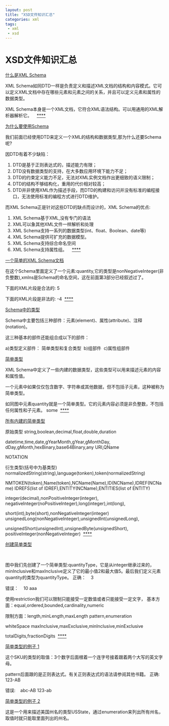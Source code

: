 ```yaml
---
layout: post
title: "XSD文件知识汇总"
categories: xml
tags: 
 - xml
 - xsd
--- 
```


# XSD文件知识汇总

[什么是XML Schema]()

XML Schema如同DTD一样是负责定义和描述XML文档的结构和内容模式。它可以定义XML文档中存在哪些元素和元素之间的关系，并且可以定义元素和属性的数据类型。

XML Schema本身是一个XML文档，它符合XML语法结构。可以用通用的XML解析器解析它。
![]()
![]() ![]()
[****](http://www.ibm.com/developerworks/cn/xml/x-cert/part6/index.html#main)

[为什么要使用Schema]()

我们前面已经使用DTD来定义一个XML的结构和数据类型,那为什么还要Schema呢?

因DTD有着不少缺陷：

1) DTD是基于正则表达式的，描述能力有限； 
2) DTD没有数据类型的支持，在大多数应用环境下能力不足； 
3) DTD的约束定义能力不足，无法对XML实例文档作出更细致的语义限制； 
4) DTD的结构不够结构化，重用的代价相对较高； 
5) DTD并非使用XML作为描述手段，而DTD的构建和访问并没有标准的编程接口，无法使用标准的编程方式进行DTD维护。

而XML Schema正是针对这些DTD的缺点而设计的，XML Schema的优点:

1) XML Schema基于XML,没有专门的语法 
2) XML可以象其他XML文件一样解析和处理 
3) XML Schema支持一系列的数据类型(int、float、Boolean、date等) 
4) XML Schema提供可扩充的数据模型。 
5) XML Schema支持综合命名空间 
6) XML Schema支持属性组。
![]()
![]() ![]()
[****](http://www.ibm.com/developerworks/cn/xml/x-cert/part6/index.html#main)

[一个简单的XML Schema文档]()
![]() 

在这个Schema里面定义了一个元素:quantity,它的类型是nonNegativeInteger(非负整数),xmlns是Schema的命名空间，这在前面第3部分已经叙述过了。

下面的XML片段是合法的:
<quantity>5</quantity>

下面的XML片段是非法的:
<quantity>-4</quantiy> ![]()
[****](http://www.ibm.com/developerworks/cn/xml/x-cert/part6/index.html#main)

[Schema中的类型]()

Schema中主要包括三种部件：元素(element)、属性(attribute)、注释(notation)。

这三种基本的部件还能组合成以下的部件：

a)类型定义部件： 简单类型和复合类型 
b)组部件 
c)属性组部件

[简单类型]()
![]() 

XML Schema中定义了一些内建的数据类型，这些类型可以用来描述元素的内容和属性值。

一个元素中如果仅仅包含数字、字符串或其他数据，但不包括子元素，这种被称为简单类型。

如同图中元素quantity就是一个简单类型。它的元素内容必须是非负整数，不包括任何属性和子元素。
<quantity>some</quantity> ![]()
[****](http://www.ibm.com/developerworks/cn/xml/x-cert/part6/index.html#main)

[所有内建的简单类型]()

原始类型
string,boolean,decimal,float,double,duration

datetime,time,date,gYearMonth,gYear,gMonthDay,
dDay,gMonth,hexBinary,base64Binary,any URI,QName

NOTATION

衍生类型(括号中为基类型)
normalizedString(string),language(tonken),token(normalizedString)

NMTOKEN(token),Name(token),NCName(Name),ID(NCName),IDREF(NCName)
IDREFS(list of IDREF),ENTITY(NCName),ENTITIES(list of ENTITY)

integer(decimal),nonPositiveInteger(integer),
negativeInteger(noPositiveInteger),long(integer),int(long),

short(int),byte(short),nonNegativeInteger(integer)
unsignedLong(nonNegativeInteger),unsignedInt(unsignedLong),

unsignedShort(unsignedInt),unsignedByte(unsignedShort),
positiveInteger(nonNegativeInteger) ![]()
[****](http://www.ibm.com/developerworks/cn/xml/x-cert/part6/index.html#main)

[创建简单类型]()

![]() 

图中我们先创建了一个简单类型:quantityType，它是从integer继承过来的，minInclusive和maxInclusive定义了它的最小值2和最大值5。最后我们定义元素quantity的类型为quantityType。
正确：    <quantity>3</quantity>

错误：    <quantity>10</quantity>
<qauntity>aaa</quantity>

使用restriction我们可以限制只能接受一定数值或者只能接受一定文字，
基本方面：equal,ordered,bounded,cardinality,numeric

限制方面：length,minLength,maxLength
pattern,enumeration

whiteSpace
maxInclusive,maxExclusive,minInclusive,minExclusive

totalDigits,fractionDigits ![]()
[****](http://www.ibm.com/developerworks/cn/xml/x-cert/part6/index.html#main)

[简单类型的例子 1]()
![]() 

这个SKU的类型的取值：3个数字后面根着一个连字号接着跟着两个大写的英文字母。

pattern后面跟的是正则表达式。有关正则表达式的语法请参阅其他书籍。
正确:    <ourSKU>123-AB</ourSKU>

错误:    <ourSKU>abc-AB</ourSKU>
<ourSKU>123-ab</ourSKU>

[简单类型的例子 2]()
![]() 

这是一个用来描述美国州名的类型USState，通过enumeration来列出所有州名，取值时就只能取里面列出的州名。

<!-- and so on ...-> 这是一个注释语句。
正确：    <statename>AK</statename>

错误：    <statename>Alaska</statename>

[列表类型]()
![]() 

list可以用来定义列表类型，listOfIntType这个类型被定义为一个Integer的列表，元素listOfMyInt的值可以几个整数，他们之间用空格隔开。
正确： <listOfMyInt>1 5 15037 95977 95945</listOfMyInt>

错误： <listOfMyInt>1 3 abc</listOfMyInt>

[联合类型]()
![]() 

图中用union来定义了一个联合类型，里面的成员类型包括USState和listOfMyIntType,应用了联合类型的元素的值可以是这些原子类型或列表类型中的一个类型的实例，但是一个元素实例不能同时包含两个类型。
正确：    <zips>CA</zips>

<zips>95630 95977 95945</zips>
<zips>AK</zips>

错误：    <zips>CA 95630</zips>
[**匿名类型定义**]()
![]() 

前面我们在定义元素类型时总是先定义一个数据类型，然后再把元素的type设成新定义的数据类型。如果这个新的数据类型只会用一次，我们就可以直接设置在元素定义里面，而不用另外来设置。如图中元素quantity的类型就是一个从1到99的整数。

这种新的类型没有自己的名字的定义方法我们称之为匿名类型定义。

[复合类型]()
![]() 

前面我们所讲到的都是属于简单类型，即元素里面只有内容，不再包括属性或者其它元素。接下来我们要让元素里面包含属性和其它元素，称之为复合类型。

图中我们用complexType表示这是一个复合类型（这里我们是用匿名类型定义的）。simpleContent表示这个元素下面不包括子元素，extension表示这个元素值是decimal的，attribute来设置它的一个属性currency，类型为string.
正确：<internationalPrice currency="EUR">423.46</internationalPrice>
![]()
![]() ![]()
[****](http://www.ibm.com/developerworks/cn/xml/x-cert/part6/index.html#main)

[混合内容]()
![]() 

同样，我们采用了匿名类型方式来定义一个元素salutation。我们注意到在complexType后面多了一个mixed="true"，这表明这是一个混合类型：里面既有元素本身的内容，又有其它子元素。name元素就是salutation的子元素。
正确：    <salutation>Dear Mr.<name>Robert Smith</name>.</salutation>

错误：    <salutation>Dear Mr.</salutation>

sequence表示子元素出现的顺序要和schema里面的顺序一样。我们在后面还会讲到和sequence对应的choice和all两种方式。

[空内容]()
![]() 

有的时候元素根本没有内容，他的内容模型是空。为了定义内容是空的类型，我们可以通过这样的方式：首先我们定义一个元素，它只能包含子元素而不能包含元素内容，然后我们又不定义任何子元素，依靠这样的方式，我们就能够定义出内容模型为空的元素。

图中complexConet表示只包含子元素，然后我们定义了两个属性currency和value，但是却不定义任何子元素。
正确：

<internationalPrice currency="EUR" value="/423.46"/>
错误：

<internationalPrice currency="EUR" value="/423.46">
Here is a mistake!

</interanationPrice>

还要更简洁的方法定义：
<xsd:element name="internationalPrice">

<xsd:complexType>
<xsd:attribute name="currency" type="xsd:string"/>

<xsd:attribute name="value" type="xsd:decimal"/>
</xsd:complexType>

</xsd:element>

因为一个不带有simpleContent 或者complexContent的复合类型定义，会被解释为带有类型定义为anyType的complexContent，这是一个默认的速记方法，所以这个简洁的语法可以在模式处理器中工作。

[anyType]()
![]() 

一个anyType类型不以任何形式约束其包含的内容。我们可以象使用其他类型一样使用anyType，如图第一个语句，这个方式声明的元素是不受约束的。所以元素的值可以为423.46，也可以为任何其他的字符序列，或者甚至是字符和元素的混合。实际上，anyType是默认类型，所以上面的可以被重写为第二个语句。

如果需要表示不受约束的元素内容，举例来说在元素包含散文，其中可能需要嵌入标签来支持国际化的表示，那么默认的声明(无约束)或者有些微约束的形式会很合适。

[注释]()
![]() 

为了方便其他读者和应用来理解模式文档，XML Schema提供了三个元素用来注释。
annotation

documentation
appinfo

图中，我们在documentation元素中放置了一个基本的模式描述和版权信息，这是放置适合人阅读的信息的推荐位置。我们推荐你在任何的documentation元素中使用xml:lang属性来表示这些描述信息使用的语言。
![]()
[****](http://www.ibm.com/developerworks/cn/xml/x-cert/part6/index.html#main)

[构造内容模型]()
![]() 

图中，我们在purchaseOrderType定义中引入两个元素组定义,购买订单就可以有两种选择来描述地址：第一种是包含彼此独立的送货地址和收款地址，第二种情况则是仅包含一个简单的地址，这个地址即是送货地址也是收款地址.

对于choice组元素而言，在实例中仅仅允许出现这个组中的一个子内容。对于图中的例子而言，第一个子内容是一个内部group元素，引用以shipAndBill命名的元素组，这个元素组由元素序列shipTo、billTo组成。第二个子内容为singleUSAddress。因此，在一个实例文档中，purchaseOrder元素必须，要么包含一个billTo元素和一个shipTo元素，要么包含一个singleUSAddress元素。

choice组后面跟着的是comment和items元素声明。元素和组的声明都是sequence 组的子内容。这样定义的效果是comment和items元素必须按顺序跟在地址元素后面。

在内容模型中被命名或未被命名的元素组(分别由group、choice、sequence、all所表现)可以带有minOccurs 和maxOccurs属性

[属性组]()
![]() 

我们可以建立一个被命名的属性组来包含所有item元素所期望的属性，并且在item元素声明中通过名字来引用这个属性组ItemDeleivery

通过这种方法来使用属性组，可以提高模式文档的可读性，同时也便于更新模式文档。这是因为一个属性组能够在一个地方定义和编辑，同时能够在多个定义和声明中被引用。注意到一个属性组可以包含其他属性组，同时还要注意到属性组的声明和引用必须在复合类型定义的最后。

[空值(Nil)]()
![]() 

XML Schema 空值机制包括一个空值信号。换句话说，作为元素内容而言，并没有没有真正的空值，代之的是一个说明元素的内容是空值的属性。为了显示这点，我们修改shipDate元素的声明，这样空值就能够被明确地告知用户了。
<xsd:element name="shipDate" type="xsd:date" nillable="true"/>

为了在实例文档中明确的表示shipDate有一个空值，我们可以设置nil属性为真：
<shipDate xsi:nil="true"></shipDate>

**Xml Schema****的用途**

1．  定义一个Xml文档中都有什么元素

2．  定义一个Xml文档中都会有什么属性

3．  定义某个节点的都有什么样的子节点，可以有多少个子节点，子节点出现的顺序

4．  定义元素或者属性的数据类型

5．  定义元素或者属性的默认值或者固定值

**Xml Schema****的根元素：**

<?xml version="1.0"?>

<xs:schema xmlns:xs="http://www.w3.org/2001/XMLSchema" 表示数据类型等定义来自w3

targetNamespace="http://www.w3schools.com" 表示文档中要定义的元素来自什么命名空间

xmlns="http://www.w3schools.com"表示此文档的默认命名空间是什么

elementFormDefault="qualified"> 表示要求xml文档的每一个元素都要有命名空间指定

……定义主体部分……

</xs:schema>

**如何定义一个简单元素**

<xs:element  此处表示要定义一个元素

name=”color” 表示要定义元素的名称

type=”xs:string”  表示要定义元素的数据类型

default=”red” 表示定义元素的默认值

fixed=”red”/> 表示要定义元素的固定值，此元素只可以取“red”值

以上定义了一个简单元素，元素实例：<color>red</color>

**如何定义一个属性**

<xs:attribute

         name=”birthday” 表示要定义属性的名字

         type=”xs:date” 表示要定义属性的数据类型

         default=”2001-01-11” 表示要定义属性的默认值

         fixed=”2001-01-11” 表示要定义属性的固定值

         use=”required”/> 表示此属性是否是必须指定的，即如果不指定就不符合Schema，默认没有use=”required”属性表示属性可有可无

**如何定义元素或者属性值的限制**

1．最大值最小值限制

<xs:element name="age">

<xs:simpleType>

<xs:restriction base="xs:integer">

<xs:minInclusive value="0"/> 大于等于0，<xs: minExclusive>表示最小值但是不包括指定值

 <xs:maxInclusive value="120"/> 小于等于120，<xs: maxExclusive>

</xs:restriction>

</xs:simpleType>

</xs:element>

2．枚举限制，指只能在指定的几个值中取值

         <xs:element name="car" type="carType"/>

<xs:simpleType name="carType">

  <xs:restriction base="xs:string">

    <xs:enumeration value="Audi"/>

    <xs:enumeration value="Golf"/>

    <xs:enumeration value="BMW"/>

  </xs:restriction>

</xs:simpleType>

3．模式（pattern）限制 ，指字符串的格式必须满足制定的匹配模式
例子
 
说明 <xs:element name="letter">

<xs:simpleType>
  <xs:restriction base="xs:string">

    <xs:pattern value="[a-z]"/>
  </xs:restriction>

</xs:simpleType>

</xs:element>
 
表示只能在小写字母中取一个值 <xs:element name="initials">

<xs:simpleType>
  <xs:restriction base="xs:string">

    <xs:pattern value="[A-Z][A-Z][A-Z]"/>
  </xs:restriction>

</xs:simpleType>
</xs:element> 
表示必须是三个大写字母 <xs:element name="initials">

<xs:simpleType>
  <xs:restriction base="xs:string">

    <xs:pattern value="[a-zA-Z][a-zA-Z][a-zA-Z]"/>
  </xs:restriction>

</xs:simpleType>
</xs:element> 
表示必须是三个字母，可以是大写或小写的 <xs:element name="choice">

<xs:simpleType>
  <xs:restriction base="xs:string">

    <xs:pattern value="[xyz]"/>
  </xs:restriction>

</xs:simpleType>

</xs:element>
 
表示必须是xyz中的一个 <xs:element name="prodid">

<xs:simpleType>
  <xs:restriction base="xs:integer">

    <xs:pattern value="[0-9][0-9][0-9][0-9][0-9]"/>
  </xs:restriction>

</xs:simpleType>
</xs:element> 
表示数字的范围是0-99999 <xs:element name="letter">

<xs:simpleType>
  <xs:restriction base="xs:string">

    <xs:pattern value="([a-z])*"/>
  </xs:restriction>

</xs:simpleType>
</xs:element> 
表示必须是0或者多个小写字符组成的序列 <xs:element name="letter">

<xs:simpleType>
  <xs:restriction base="xs:string">

    <xs:pattern value="([a-z][A-Z])+"/>
  </xs:restriction>

</xs:simpleType>
</xs:element> 
表示必须是多个字母。 <xs:element name="gender">

<xs:simpleType>
  <xs:restriction base="xs:string">

    <xs:pattern value="male|female"/>
  </xs:restriction>

</xs:simpleType>
</xs:element> 
表示是male或者female中的一个 <xs:element name="password">

<xs:simpleType>
  <xs:restriction base="xs:string">

    <xs:pattern value="[a-zA-Z0-9]{8}"/>
  </xs:restriction>

</xs:simpleType>
</xs:element> 
表示必须是8个字母数字字符

4．字符串长度的限制

<xs:element name="password">

<xs:simpleType>

  <xs:restriction base="xs:string">

    <xs:length value="8"/>

  </xs:restriction>

</xs:simpleType>

</xs:element>

长度必须是8。

<xs:element name="password">

<xs:simpleType>

  <xs:restriction base="xs:string">

    <xs:minLength value="5"/>

    <xs:maxLength value="8"/>

  </xs:restriction>

</xs:simpleType>

</xs:element>

表示长度在5-8之间

6． 对于空白字符的限制
示例
 
说明 <xs:element name="address">

<xs:simpleType>
  <xs:restriction base="xs:string">

    <xs:whiteSpace value="preserve"/>
  </xs:restriction>

</xs:simpleType>

</xs:element>
 
保留原样，表示xml处理器不会移除或者替换任何空白字符 <xs:element name="address">

<xs:simpleType>
  <xs:restriction base="xs:string">

    <xs:whiteSpace value="replace"/>
  </xs:restriction>

</xs:simpleType>
</xs:element> 
指回车，换行，Tab都会被替换成空格处理 <xs:element name="address">

<xs:simpleType>
  <xs:restriction base="xs:string">

    <xs:whiteSpace value="collapse"/>
  </xs:restriction>

</xs:simpleType>
</xs:element> 
去掉多于一个空格，和html中处理方式相同

 

**如何定义复杂类型******

复杂类型是指定义元素中包含属性或者子元素的类型

1． 定义只包含子元素的复杂类型

<xs:element name="person">

  <xs:complexType>

    <xs:sequence>

      <xs:element name="firstname" type="xs:string"/>

      <xs:element name="lastname" type="xs:string"/>

    </xs:sequence>

  </xs:complexType>

</xs:element>

2． 定义只包含属性的复杂类型

<xs:element name="product" type="prodtype"/>

<xs:complexType name="prodtype">

  <xs:attribute name="prodid" type="xs:positiveInteger"/>

</xs:complexType>

3． 定义只包含内容的复杂类型

<xs:element name="shoesize" type="shoetype"/>

<xs:complexType name="shoetype">

  <xs:simpleContent>

    <xs:extension base="xs:integer">

      <xs:attribute name="country" type="xs:string" />

    </xs:extension>

  </xs:simpleContent>

</xs:complexType>

4． 定义包含内容和子元素混合的复杂类型

<xs:element name="letter">

  <xs:complexType** mixed="true"**>

    <xs:sequence>

      <xs:element name="name" type="xs:string"/>

      <xs:element name="orderid" type="xs:positiveInteger"/>

      <xs:element name="shipdate" type="xs:date"/>

    </xs:sequence>

  </xs:complexType>

</xs:element>

以上定义对应的Xml

<letter>

Dear Mr.<name>John Smith</name>.

Your order <orderid>1032</orderid>

will be shipped on <shipdate>2001-07-13</shipdate>.

</letter>

5． 定义包含属性和子元素的复杂类型

 

**使用指示器******

在Xsd中的指示器包括

1． 顺序指示器

1） All

指示子元素可以以任何顺序出现，并且每一个元素都必须出现一次

<xs:element name="person">

  <xs:complexType>

    <xs:all>

      <xs:element name="firstname" type="xs:string"/>

      <xs:element name="lastname" type="xs:string"/>

    </xs:all>

  </xs:complexType>

</xs:element>

2） Choice

指示子元素中可以出现一个或者另一个

<xs:element name="person">

  <xs:complexType>

    <xs:choice>

      <xs:element name="employee" type="employee"/>

      <xs:element name="member" type="member"/>

    </xs:choice>

  </xs:complexType>

</xs:element>

3） Sequence

指示子元素必须按照顺序出现

<xs:element name="person">

  <xs:complexType>

    <xs:sequence>

      <xs:element name="firstname" type="xs:string"/>

      <xs:element name="lastname" type="xs:string"/>

    </xs:sequence>

  </xs:complexType>

</xs:element>

2． 出现次数指示器minOccurs，maxOccurs

<xs:element name="person">

  <xs:complexType>

    <xs:sequence>

      <xs:element name="full_name" type="xs:string"/>

      <xs:element name="child_name" type="xs:string"

      maxOccurs="10" minOccurs="0"/>

    </xs:sequence>

  </xs:complexType>

</xs:element>

3． 组指示器（group Indicators）

用来定义相关的一组元素

<xs:group name="persongroup">

  <xs:sequence>

    <xs:element name="firstname" type="xs:string"/>

    <xs:element name="lastname" type="xs:string"/>

    <xs:element name="birthday" type="xs:date"/>

  </xs:sequence>

</xs:group>

<xs:element name="person" type="personinfo"/>

<xs:complexType name="personinfo">

  <xs:sequence>

    <xs:group ref="persongroup"/>

    <xs:element name="country" type="xs:string"/>

  </xs:sequence>

   </xs:complexType>

用来定义一组相关的属性

<xs:attributeGroup name="personattrgroup">

  <xs:attribute name="firstname" type="xs:string"/>

  <xs:attribute name="lastname" type="xs:string"/>

  <xs:attribute name="birthday" type="xs:date"/>

</xs:attributeGroup>

<xs:element name="person">

  <xs:complexType>

    <xs:attributeGroup ref="personattrgroup"/>

  </xs:complexType>

</xs:element>

**Any****关键字******

表示可以有任意元素

<xs:element name="person">

  <xs:complexType>

    <xs:sequence>

      <xs:element name="firstname" type="xs:string"/>

      <xs:element name="lastname" type="xs:string"/>

      <xs:any minOccurs="0"/>

    </xs:sequence>

  </xs:complexType>

</xs:element>

**anyAttribute****关键字******

<xs:element name="person">

  <xs:complexType>

    <xs:sequence>

      <xs:element name="firstname" type="xs:string"/>

      <xs:element name="lastname" type="xs:string"/>

    </xs:sequence>

    <xs:anyAttribute/>

  </xs:complexType>

</xs:element>

**substitutionGroup****关键字******

表示某一个元素和另一个替代元素定义相同

<xs:element name="name" type="xs:string"/>

<xs:element name="navn" substitutionGroup="name"/>

<xs:complexType name="custinfo">

  <xs:sequence>

    <xs:element ref="name"/>

  </xs:sequence>

</xs:complexType><xs:element name="customer" type="custinfo"/>

<xs:element name="kunde" substitutionGroup="customer"/>

 

摘自

[http://www.onlyblog.com/blog2/linxiaoya/9613.html](http://www.onlyblog.com/blog2/linxiaoya/9613.html)

[http://www.cnblogs.com/yukaizhao/archive/2007/03/25/xsd_tutorial.html](http://www.cnblogs.com/yukaizhao/archive/2007/03/25/xsd_tutorial.html)
来源： <[http://blog.csdn.net/begtostudy/article/details/3218310](http://blog.csdn.net/begtostudy/article/details/3218310)> 
